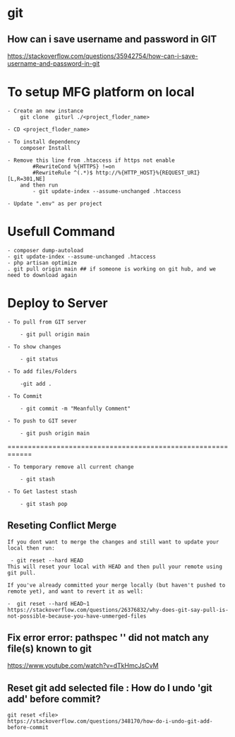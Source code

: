 # git

## How can i save username and password in GIT
https://stackoverflow.com/questions/35942754/how-can-i-save-username-and-password-in-git

To setup MFG platform on local
========================================================================================
	- Create an new instance 
		git clone  giturl ./<project_floder_name>

	- CD <project_floder_name>

	- To install dependency 
		composer Install

	- Remove this line from .htaccess if https not enable
			#RewriteCond %{HTTPS} !=on
			#RewriteRule ^(.*)$ http://%{HTTP_HOST}%{REQUEST_URI} [L,R=301,NE]
		and then run 
			- git update-index --assume-unchanged .htaccess

	- Update ".env" as per project

	
Usefull Command
========================================================================================
	- composer dump-autoload
	- git update-index --assume-unchanged .htaccess
	- php artisan optimize 
	. git pull origin main ## if someone is working on git hub, and we need to download again

Deploy to Server
=========================================================================================
	- To pull from GIT server
	
		- git pull origin main

	- To show changes 
	
		- git status 

	- To add files/Folders
	
		-git add .

	- To Commit
	
		- git commit -m "Meanfully Comment"

	- To push to GIT sever
	
		- git push origin main

============================================================

	- To temporary remove all current change
	
		- git stash
		
	- To Get lastest stash 
	
		- git stash pop

## Reseting Conflict Merge
	If you dont want to merge the changes and still want to update your local then run:

	 - git reset --hard HEAD  
	This will reset your local with HEAD and then pull your remote using git pull.

	If you've already committed your merge locally (but haven't pushed to remote yet), and want to revert it as well:

	-  git reset --hard HEAD~1 
	https://stackoverflow.com/questions/26376832/why-does-git-say-pull-is-not-possible-because-you-have-unmerged-files


## Fix error error: pathspec '' did not match any file(s) known to git
https://www.youtube.com/watch?v=dTkHmcJsCvM

## Reset git add selected file : How do I undo 'git add' before commit?
	git reset <file>
 	https://stackoverflow.com/questions/348170/how-do-i-undo-git-add-before-commit

